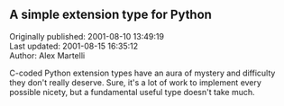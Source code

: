 ## A simple extension type for Python  
Originally published: 2001-08-10 13:49:19  
Last updated: 2001-08-15 16:35:12  
Author: Alex Martelli  
  
C-coded Python extension types have an aura of mystery and difficulty they don't really deserve.  Sure, it's a lot of work to implement every possible nicety, but a fundamental useful type doesn't take much.